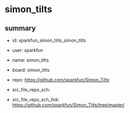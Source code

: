 # simon_tilts
 
## summary 
* id: sparkfun_simon_tilts_simon_tilts
* user: sparkfun
* name: simon_tilts
* board: simon_tilts
* repo: https://github.com/sparkfun/Simon_Tilts



* src_file_repo_sch: 
* src_file_repo_sch_link: https://github.com/sparkfun/Simon_Tilts/tree/master/






